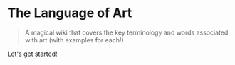 # The Language of Art

> A magical wiki that covers the key terminology and words associated with art (with examples for each!)


[Let's get started!](#docsify)
